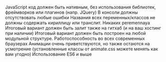 JavaScript код должен быть нативным, без использования библиотек, фреймворков или плагинов (напр. JQuery)
В консоли должны отсутствовать любые ошибки
Названия всех переменных/классов не должны содержать кириллицу или транслит. Никаких peremennaya
Итоговый вариант должен быть залит также на гитхаб (и на ваш хостинг при наличии)
Итоговый вариант должен быть построен на любой модульной структуре.
Работоспособность во всех современных браузерах
Анимации очень приветствуются, но также остаются на усмотрение (установленные классы от animate.css можете менять как вам угодно)
Использование ES6 и выше
